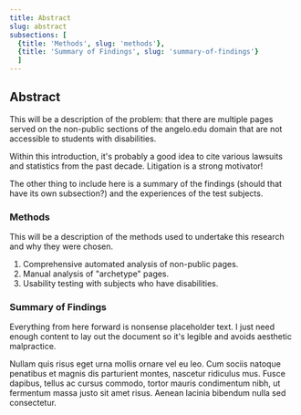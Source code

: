 ```yaml
---
title: Abstract
slug: abstract
subsections: [
  {title: 'Methods', slug: 'methods'},
  {title: 'Summary of Findings', slug: 'summary-of-findings'}
  ]
---
```


## Abstract

This will be a description of the problem: that there are multiple pages served on the non-public sections of the angelo.edu domain that are not accessible to students with disabilities.

Within this introduction, it's probably a good idea to cite various lawsuits and statistics from the past decade. Litigation is a strong motivator!

The other thing to include here is a summary of the findings (should that have its own subsection?) and the experiences of the test subjects.

### Methods

This will be a description of the methods used to undertake this research and why they were chosen.

1. Comprehensive automated analysis of non-public pages.
2. Manual analysis of "archetype" pages.
3. Usability testing with subjects who have disabilities.

### Summary of Findings

Everything from here forward is nonsense placeholder text. I just need enough content to lay out the document so it's legible and avoids aesthetic malpractice.

Nullam quis risus eget urna mollis ornare vel eu leo. Cum sociis natoque penatibus et magnis dis parturient montes, nascetur ridiculus mus. Fusce dapibus, tellus ac cursus commodo, tortor mauris condimentum nibh, ut fermentum massa justo sit amet risus. Aenean lacinia bibendum nulla sed consectetur.